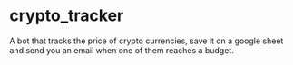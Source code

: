 # crypto_tracker
A bot that tracks the price of crypto currencies, save it on a google sheet and send you an email when one of them reaches a budget.
